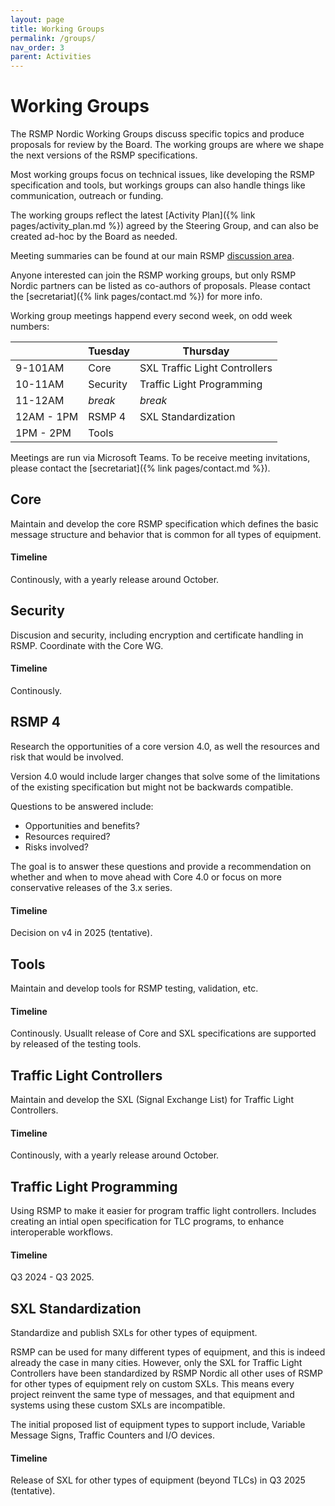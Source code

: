 ```yaml
---
layout: page
title: Working Groups
permalink: /groups/
nav_order: 3
parent: Activities
---
```


# Working Groups
The RSMP Nordic Working Groups discuss specific topics and produce proposals for review by the Board. The working groups are where we shape the next versions of the RSMP specifications.

Most working groups focus on technical issues, like developing the RSMP specification and tools, but workings groups can also handle things like communication, outreach or funding.

The working groups reflect the latest [Activity Plan]({% link pages/activity_plan.md %}) agreed by the Steering Group, and can also be created ad-hoc by the Board as needed.

Meeting summaries can be found at our main RSMP [discussion area](https://github.com/orgs/rsmp-nordic/discussions/categories/working-groups).

Anyone interested can join the RSMP working groups, but only RSMP Nordic partners can be listed as co-authors of proposals. Please contact the [secretariat]({% link pages/contact.md %}) for more info.

Working group meetings happend every second week, on odd week numbers:

|            | Tuesday       | Thursday                      |
|------------|---------------|-------------------------------|
|  9-101AM   | Core          | SXL Traffic Light Controllers |
| 10-11AM    | Security      | Traffic Light Programming     |
| 11-12AM    | _break_       | _break_                       |
| 12AM - 1PM | RSMP 4        | SXL Standardization           |
| 1PM -  2PM | Tools         |                               |

Meetings are run via Microsoft Teams. To be receive meeting invitations, please contact the [secretariat]({% link pages/contact.md %}).

## Core
Maintain and develop the core RSMP specification which defines the basic message structure and behavior that is common for all types of equipment.

#### Timeline
Continously, with a yearly release around October.


## Security
Discusion and security, including encryption and certificate handling in RSMP.
Coordinate with the Core WG.

#### Timeline
Continously.


## RSMP 4
Research the opportunities of a core version 4.0, as well the resources and risk that would be involved.

Version 4.0 would include larger changes that solve some of the limitations of the existing specification but might not be backwards compatible.

Questions to be answered include:

-	Opportunities and benefits?
-	Resources required?
-	Risks involved?

The goal is to answer these questions and provide a recommendation on whether and when to move ahead with Core 4.0 or focus on more conservative releases of the 3.x series.

#### Timeline
Decision on v4 in 2025 (tentative).

## Tools
Maintain and develop tools for RSMP testing, validation, etc.

#### Timeline
Continously. Usuallt release of Core and SXL specifications are supported by released of the testing tools.

## Traffic Light Controllers
Maintain and develop the SXL (Signal Exchange List) for Traffic Light Controllers.

#### Timeline
Continously, with a yearly release around October.


## Traffic Light Programming
Using RSMP to make it easier for program traffic light controllers. Includes creating an intial open specification for TLC programs, to enhance interoperable workflows.

#### Timeline
Q3 2024 - Q3 2025.  


## SXL Standardization
Standardize and publish SXLs for other types of equipment.

RSMP can be used for many different types of equipment, and this is indeed already the case in many cities. However, only the SXL for Traffic Light Controllers have been standardized by RSMP Nordic all other uses of RSMP for other types of equipment rely on custom SXLs. This means every project reinvent the same type of messages, and that equipment and systems using these custom SXLs are incompatible.

The initial proposed list of equipment types to support include, Variable Message Signs, Traffic Counters and I/O devices.

#### Timeline
Release of SXL for other types of equipment (beyond TLCs) in Q3 2025 (tentative).
